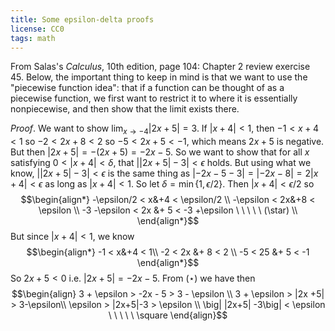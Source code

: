 ```yaml
---
title: Some epsilon-delta proofs
license: CC0
tags: math
---
```


From Salas's *Calculus*, 10th edition, page 104: Chapter 2 review exercise 45.
Below, the important thing to keep in mind is that we want to use the "piecewise function idea": that if a function can be thought of as a piecewise function, we first want to restrict it to where it is essentially nonpiecewise, and then show that the limit exists there.

*Proof*. We want to show $\lim_{x\to-4} |2x+5| = 3$.
If $|x+4|<1$, then $-1<x+4<1$ so $-2<2x+8<2$ so $-5<2x+5<-1$, which means $2x+5$ is negative.
But then $|2x+5| = -(2x+5) = -2x -5$.
So we want to show that for all $x$ satisfying $0<|x+4|<\delta$, that $\big||2x+5|-3\big|<\epsilon$ holds.
But using what we know, $\big| |2x+5|-3 \big| <\epsilon$ is the same thing as $|-2x-5-3| = |-2x-8| = 2|x+4|<\epsilon$ as long as $|x+4|<1$.
So let $\delta = \min\{1, \epsilon/2\}$.
Then $|x+4|<\epsilon/2$ so
$$\begin{align*}
-\epsilon/2 < x&+4 < \epsilon/2 \\
-\epsilon < 2x&+8 < \epsilon \\
-3 -\epsilon < 2x &+ 5 < -3 +\epsilon \ \ \ \ \ (\star) \\
\end{align*}$$
But since $|x+4|<1$, we know
$$\begin{align*}
-1 < x&+4 < 1\\
-2 < 2x &+ 8 < 2 \\
-5 < 25 &+ 5 < -1
\end{align*}$$
So $2x+5 < 0$ i.e. $|2x+5| = -2x -5$.
From $(\star)$ we have then
$$\begin{align}
3 + \epsilon > -2x - 5 > 3 - \epsilon \\
3 + \epsilon > |2x +5| > 3-\epsilon\\
\epsilon > |2x+5|-3 > \epsilon \\
\big| |2x+5| -3\big| < \epsilon \ \ \ \ \ \square
\end{align}$$
